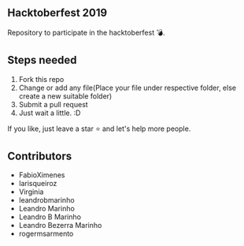 ## Hacktoberfest 2019
Repository to participate in the hacktoberfest :bomb:. 

## Steps needed
1. Fork this repo
2. Change or add any file(Place your file under respective folder, else create a new suitable folder)
3. Submit a pull request
4. Just wait a little. :D

If you like, just leave a star :star: and let's help more people. 

## Contributors
* FabioXimenes
* larisqueiroz
* Virginia
* leandrobmarinho
* Leandro Marinho
* Leandro B Marinho
* Leandro Bezerra Marinho
* rogermsarmento
